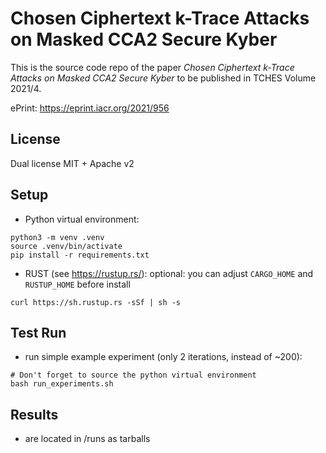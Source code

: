 # Chosen Ciphertext k-Trace Attacks on Masked CCA2 Secure Kyber

This is the source code repo of the paper 
*Chosen Ciphertext k-Trace Attacks on Masked CCA2 Secure Kyber*
to be published in TCHES Volume 2021/4.

ePrint: https://eprint.iacr.org/2021/956

## License

Dual license MIT + Apache v2

## Setup

- Python virtual environment:
```
python3 -m venv .venv
source .venv/bin/activate
pip install -r requirements.txt
```

- RUST (see https://rustup.rs/):
optional: you can adjust `CARGO_HOME` and `RUSTUP_HOME` before install
```
curl https://sh.rustup.rs -sSf | sh -s
```

## Test Run 
- run simple example experiment (only 2 iterations, instead of ~200):
```
# Don't forget to source the python virtual environment
bash run_experiments.sh
```

## Results

- are located in /runs as tarballs
